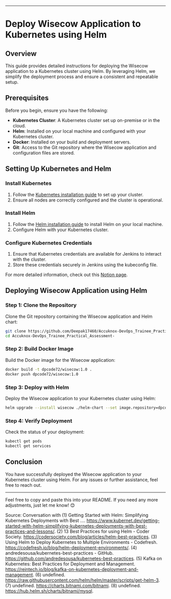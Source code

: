 
---

# Deploy Wisecow Application to Kubernetes using Helm

## Overview
This guide provides detailed instructions for deploying the Wisecow application to a Kubernetes cluster using Helm. By leveraging Helm, we simplify the deployment process and ensure a consistent and repeatable setup.

## Prerequisites
Before you begin, ensure you have the following:

- **Kubernetes Cluster**: A Kubernetes cluster set up on-premise or in the cloud.
- **Helm**: Installed on your local machine and configured with your Kubernetes cluster.
- **Docker**: Installed on your build and deployment servers.
- **Git**: Access to the Git repository where the Wisecow application and configuration files are stored.

## Setting Up Kubernetes and Helm
### Install Kubernetes
1. Follow the [Kubernetes installation guide](https://kubernetes.io/docs/setup/) to set up your cluster.
2. Ensure all nodes are correctly configured and the cluster is operational.

### Install Helm
1. Follow the [Helm installation guide](https://helm.sh/docs/intro/install/) to install Helm on your local machine.
2. Configure Helm with your Kubernetes cluster.

### Configure Kubernetes Credentials
1. Ensure that Kubernetes credentials are available for Jenkins to interact with the cluster.
2. Store these credentials securely in Jenkins using the kubeconfig file.

For more detailed information, check out this [Notion page](https://www.notion.so/All-Required-Things-which-needed-To-Provision-K8S-on-an-on-Premise-1eec48e905f44b53ad0df6d6ee57e3a0?pvs=4).

## Deploying Wisecow Application using Helm
### Step 1: Clone the Repository
Clone the Git repository containing the Wisecow application and Helm chart:
```bash
git clone https://github.com/Deepak17460/Accuknox-DevOps_Trainee_Practical_Assessment-.git
cd Accuknox-DevOps_Trainee_Practical_Assessment-
```

### Step 2: Build Docker Image
Build the Docker image for the Wisecow application:
```bash
docker build -t dpcode72/wisecow:1.0 .
docker push dpcode72/wisecow:1.0
```

### Step 3: Deploy with Helm
Deploy the Wisecow application to your Kubernetes cluster using Helm:
```bash
helm upgrade --install wisecow ./helm-chart --set image.repository=dpcode72/wisecow --set image.tag=1.0
```

### Step 4: Verify Deployment
Check the status of your deployment:
```bash
kubectl get pods
kubectl get services
```

## Conclusion
You have successfully deployed the Wisecow application to your Kubernetes cluster using Helm. For any issues or further assistance, feel free to reach out.

---

Feel free to copy and paste this into your README. If you need any more adjustments, just let me know! 😊

Source: Conversation with 
(1) Getting Started with Helm: Simplifying Kubernetes Deployments with Best .... https://www.kubernet.dev/getting-started-with-helm-simplifying-kubernetes-deployments-with-best-practices-and-lessons/.
(2) 13 Best Practices for using Helm - Coder Society. https://codersociety.com/blog/articles/helm-best-practices.
(3) Using Helm to Deploy Kubernetes to Multiple Environments - Codefresh. https://codefresh.io/blog/helm-deployment-environments/.
(4) andredesousa/kubernetes-best-practices - GitHub. https://github.com/andredesousa/kubernetes-best-practices.
(5) Kafka on Kubernetes: Best Practices for Deployment and Management. https://reintech.io/blog/kafka-on-kubernetes-deployment-and-management.
(6) undefined. https://raw.githubusercontent.com/helm/helm/master/scripts/get-helm-3.
(7) undefined. https://charts.bitnami.com/bitnami.
(8) undefined. https://hub.helm.sh/charts/bitnami/mysql.
